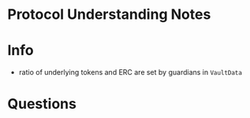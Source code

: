 # Protocol Understanding Notes

# Info

- ratio of underlying tokens and ERC are set by guardians in `VaultData`

# Questions
